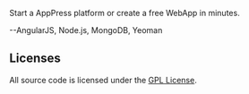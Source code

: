 Start a AppPress platform or create a free WebApp in minutes.

--AngularJS, Node.js, MongoDB, Yeoman

## Licenses

All source code is licensed under the [GPL License](LICENSE.md).
